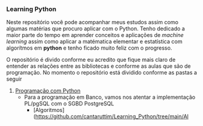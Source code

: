 ### Learning Python 

Neste repositório você pode acompanhar meus estudos assim como algumas matérias que procuro aplicar com o Python. Tenho dedicado a maior parte do tempo em aprender conceitos e aplicações de _machine learning_ assim como aplicar a matématica elementar e estatística com algorítmos em **python** e tenho ficado muito feliz com o progresso.

O repositório é divido conforme eu acredito que fique mais claro de entender as relações entre as bibliotecas e conforme as aulas que são de programação. No momento o repositório está dividido conforme as pastas a seguir
  

1. [Programação com Python](https://github.com/cantaruttim/Learning_Python)
    * Para a programação em Banco, vamos nos atentar a implementação PL/pgSQL com o SGBD PostgreSQL
        - [Algoritmos](https://github.com/cantaruttim/Learning_Python/tree/main/Al
